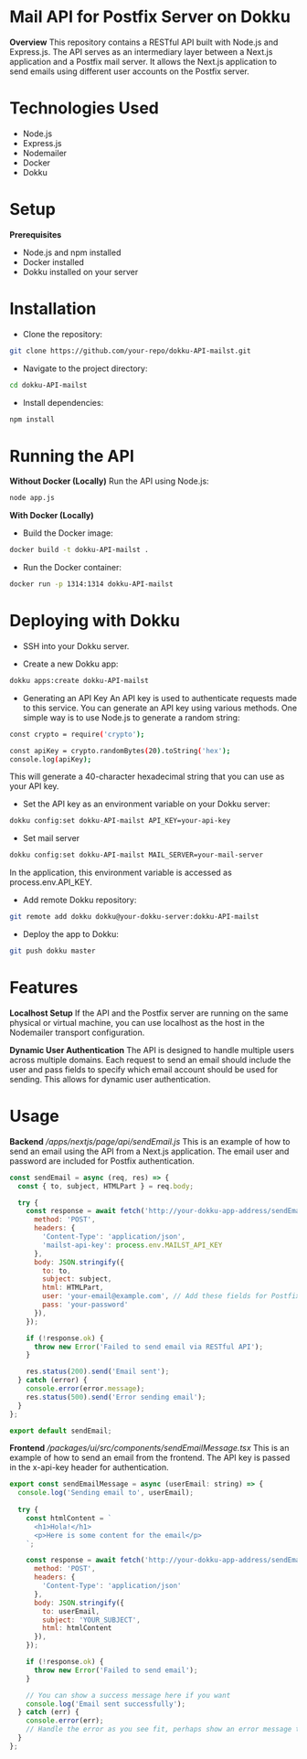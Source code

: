 ﻿# Mail API for Postfix Server on Dokku
**Overview**
This repository contains a RESTful API built with Node.js and Express.js. The API serves as an intermediary layer between a Next.js application and a Postfix mail server. It allows the Next.js application to send emails using different user accounts on the Postfix server.

# Technologies Used
- Node.js
- Express.js
- Nodemailer
- Docker
- Dokku
# Setup
**Prerequisites**
- Node.js and npm installed
- Docker installed
- Dokku installed on your server

# Installation
- Clone the repository:

```bash
git clone https://github.com/your-repo/dokku-API-mailst.git
```

- Navigate to the project directory:

```bash
cd dokku-API-mailst
```

- Install dependencies:

```bash
npm install
```

# Running the API
**Without Docker (Locally)**
Run the API using Node.js:

``` bash
node app.js
```

**With Docker (Locally)**

- Build the Docker image:

```bash
docker build -t dokku-API-mailst .
```

- Run the Docker container:

```bash
docker run -p 1314:1314 dokku-API-mailst
```

# Deploying with Dokku
- SSH into your Dokku server.

- Create a new Dokku app:

```bash
dokku apps:create dokku-API-mailst
```
- Generating an API Key
An API key is used to authenticate requests made to this service. You can generate an API key using various methods. One simple way is to use Node.js to generate a random string:
```bash
const crypto = require('crypto');

const apiKey = crypto.randomBytes(20).toString('hex');
console.log(apiKey);
```
This will generate a 40-character hexadecimal string that you can use as your API key.

- Set the API key as an environment variable on your Dokku server:

```bash
dokku config:set dokku-API-mailst API_KEY=your-api-key
```

- Set mail server

```bash
dokku config:set dokku-API-mailst MAIL_SERVER=your-mail-server
```

In the application, this environment variable is accessed as process.env.API_KEY.

- Add remote Dokku repository:

```bash
git remote add dokku dokku@your-dokku-server:dokku-API-mailst
```

- Deploy the app to Dokku:

```bash
git push dokku master
```

# Features
**Localhost Setup**
If the API and the Postfix server are running on the same physical or virtual machine, you can use localhost as the host in the Nodemailer transport configuration.

**Dynamic User Authentication**
The API is designed to handle multiple users across multiple domains. Each request to send an email should include the user and pass fields to specify which email account should be used for sending. This allows for dynamic user authentication.

# Usage
**Backend**
*/apps/nextjs/page/api/sendEmail.js*
This is an example of how to send an email using the API from a Next.js application. The email user and password are included for Postfix authentication.

```javascript
const sendEmail = async (req, res) => {
  const { to, subject, HTMLPart } = req.body;

  try {
    const response = await fetch('http://your-dokku-app-address/sendEmail', {
      method: 'POST',
      headers: {
        'Content-Type': 'application/json',
        'mailst-api-key': process.env.MAILST_API_KEY
      },
      body: JSON.stringify({
        to: to,
        subject: subject,
        html: HTMLPart,
        user: 'your-email@example.com', // Add these fields for Postfix authentication
        pass: 'your-password'
      }),
    });

    if (!response.ok) {
      throw new Error('Failed to send email via RESTful API');
    }

    res.status(200).send('Email sent');
  } catch (error) {
    console.error(error.message);
    res.status(500).send('Error sending email');
  }
};

export default sendEmail;
```

**Frontend**
*/packages/ui/src/components/sendEmailMessage.tsx*
This is an example of how to send an email from the frontend. The API key is passed in the x-api-key header for authentication.

```javascript
export const sendEmailMessage = async (userEmail: string) => {
  console.log('Sending email to', userEmail);
  
  try {
    const htmlContent = `
      <h1>Hola!</h1>
      <p>Here is some content for the email</p>
    `;

    const response = await fetch('http://your-dokku-app-address/sendEmail', {
      method: 'POST',
      headers: {
        'Content-Type': 'application/json'
      },
      body: JSON.stringify({
        to: userEmail,
        subject: 'YOUR_SUBJECT',
        html: htmlContent
      }),
    });

    if (!response.ok) {
      throw new Error('Failed to send email');
    }

    // You can show a success message here if you want
    console.log('Email sent successfully');
  } catch (err) {
    console.error(err);
    // Handle the error as you see fit, perhaps show an error message to the user
  }
};

```
